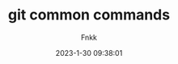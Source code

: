 ---
title: git common commands
author: Fnkk
avatar: https://cdn.jsdelivr.net/gh/fnkk/resource@0.0.2/img/mayi.jpg
authorLink: hojun.cn
authorAbout: Fnkk
authorDesc: Fnkk
categories: 技术
date: 2023-1-30 09:38:01
comments: true
keywords: git
description: git使用笔记
photos: https://static.2heng.xin/wp-content/uploads//2019/02/wallhaven-672007-1-1024x576.png
---